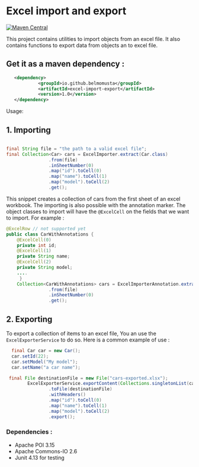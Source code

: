 # Excel import and export
[![Maven Central](https://maven-badges.herokuapp.com/maven-central/io.github.belmomusta/excel-import-export/badge.svg)](https://maven-badges.herokuapp.com/maven-central/io.github.belmomusta/excel-import-export)

This project contains utilities to import objects from an excel file.
It also contains functions to export data from objects an to excel file.
## Get it as a maven dependency  :

```XML
   <dependency>
            <groupId>io.github.belmomusta</groupId>
            <artifactId>excel-import-export</artifactId>
            <version>1.0</version>
   </dependency>
```
Usage:
## 1. Importing

```java

final String file = "the path to a valid excel file";
final Collection<Car> cars = ExcelImporter.extract(Car.class)
                .from(file)
                .inSheetNumber(0)
                .map("id").toCell(0)
                .map("name").toCell(1)
                .map("model").toCell(2)
                .get();
```
This snippet creates a collection of cars from the first sheet of an excel workbook.
The importing is also possible with the annotation marker.
The object classes to import will have the `@ExcelCell` on the fields that we want to import. 
For example :

```java
@ExcelRow // not supported yet
public class CarWithAnnotations {
	@ExcelCell(0)
	private int id;
	@ExcelCell(1)
	private String name;
	@ExcelCell(2)
	private String model;
	....
	 }
	Collection<CarWithAnnotations> cars = ExcelImporterAnnotation.extract(CarWithAnnotations.class)
				.from(file)
				.inSheetNumber(0)
				.get();
```

## 2.  Exporting
To export a collection of items to an excel file, You an use the `ExcelExporterService` to do so.
Here is a common example of use  :

```java
  final Car car = new Car();
  car.setId(22);
  car.setModel("My model");
  car.setName("a car name");

 final File destinationFile = new File("cars-exported.xlsx");
 		ExcelExporterService.exportContent(Collections.singletonList(car))
 				.toFile(destinationFile)
 				.withHeaders()
 				.map("id").toCell(0)
 				.map("name").toCell(1)
 				.map("model").toCell(2)
 				.export();
```

### Dependencies :
 - Apache POI 3.15
 - Apache Commons-IO 2.6
 - Junit 4.13 for testing
